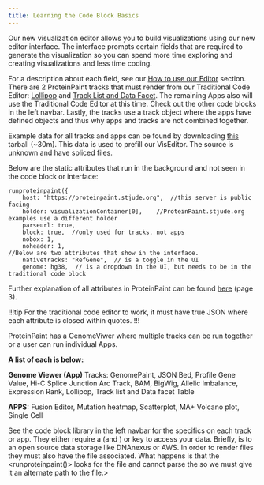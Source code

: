 ```yaml
---
title: Learning the Code Block Basics
---
```

Our new visualization editor allows you to build visualizations using our new editor interface. The interface prompts certain fields that are required to generate the visualization so you can spend more time exploring and creating visualizations and less time coding. 

For a description about each field, see our [How to use our Editor](https://university.stjude.cloud/docs/visualization-community/editors/) section. There are 2 ProteinPaint tracks that must render from our Traditional Code Editor: [Lollipop](https://university.stjude.cloud/docs/visualization-community/library/lollipop/) and [Track List and Data Facet](https://university.stjude.cloud/docs/visualization-community/library/facet/). The remaining Apps also will use the Traditional Code Editor at this time. Check out the other code blocks in the left navbar. Lastly, the tracks use a track object where the apps have defined objects and thus why apps and tracks are not combined together. 

Example data for all tracks and apps can be found by downloading [this](https://pecan.stjude.cloud/static/pp-support/pp.demo.tgz) tarball (~30m). This data is used to prefill our VisEditor. The source is unknown and have spliced files.

Below are the static attributes that run in the background and not seen in the code block or interface:

```JS
runproteinpaint({
    host: "https://proteinpaint.stjude.org",  //this server is public facing 
    holder: visualizationContainer[0],    //ProteinPaint.stjude.org examples use a different holder
    parseurl: true,
    block: true,  //only used for tracks, not apps 
    nobox: 1,
    noheader: 1,
//Below are two attributes that show in the interface. 
    nativetracks: "RefGene",  // is a toggle in the UI
    genome: hg38,  // is a dropdown in the UI, but needs to be in the traditional code block
```

Further explanation of all attributes in ProteinPaint can be found [here](https://docs.google.com/document/d/1ZnPZKSSajWyNISSLELMozKxrZHQbdxQkkkQFnxw6zTs/edit#heading=h.6spyog171fm9) (page 3).

!!!tip
For the traditional code editor to work, it must have true JSON where each attribute is closed within quotes.
!!!

ProteinPaint has a GenomeViwer where multiple tracks can be run together or a user can run individual Apps. 

**A list of each is below:**

**Genome Viewer (App)**
Tracks:
GenomePaint,
JSON Bed,
Profile Gene Value,
Hi-C
Splice Junction
Arc Track,
BAM,
BigWig,
Allelic Imbalance,
Expression Rank,
Lollipop,
Track list and Data facet Table

**APPS:**
Fusion Editor,
Mutation heatmap,
Scatterplot,
MA+ Volcano plot,
Single Cell

See the code block library in the left navbar for the specifics on each track or app. They either require a <url> (and <indexURL>) or <file> key to access your data. Briefly, <url> is to an open source data storage like DNAnexus or AWS. In order to render <gz> files they must also have the <tbi> file associated. What happens is that the <runproteinpaint()> looks for the <tbi> file and cannot parse the <gz> so we must give it an alternate path to the <tbi> file.>






